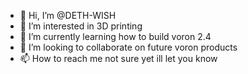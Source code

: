- 👋 Hi, I’m @DETH-WISH
- 👀 I’m interested in 3D printing
- 🌱 I’m currently learning how to build voron 2.4
- 💞️ I’m looking to collaborate on future voron products
- 📫 How to reach me not sure yet ill let you know

<!---
DETH-WISH/DETH-WISH is a ✨ special ✨ repository because its `README.md` (this file) appears on your GitHub profile.
You can click the Preview link to take a look at your changes.
--->
